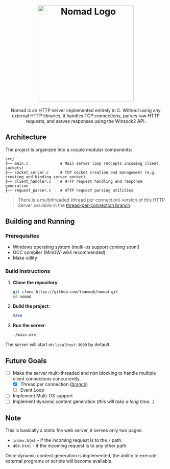 <div align="center">
  <h1>
    <img width="300" alt="Nomad Logo" src="https://github.com/user-attachments/assets/4754b671-1fd1-429a-b3ae-0285e048ed23" />
  </h1>

  <p>Nomad is an HTTP server implemented entirely in C. Without using any external HTTP libraries, it handles TCP connections, parses raw HTTP requests, and serves responses using the Winsock2 API.</p>
</div>

## Architecture

The project is organized into a couple modular components:

```
src/
├── main.c              # Main server loop (Accepts incoming client sockets)
├── socket_server.c     # TCP socket creation and management (e.g. creating and binding server socket)
├── client_handler.c    # HTTP request handling and response generation
├── request_parser.c    # HTTP request parsing utilities
```

> There is a multithreaded (thread per connection) version of this HTTP Server available in the [thread-per-connection branch](https://github.com/leanmak/nomad/tree/thread-per-connection).

## Building and Running

### Prerequisites

- Windows operating system (multi-os support coming soon!)
- GCC compiler (MinGW-w64 recommended)
- Make utility

### Build Instructions

1. **Clone the repository**:
   ```bash
   git clone https://github.com/leanmak/nomad.git
   cd nomad
   ```

2. **Build the project**:
   ```bash
   make
   ```

3. **Run the server**:
   ```bash
   ./main.exe
   ```

The server will start on `localhost:3000` by default.

## Future Goals
- [ ] Make the server multi-threaded and non blocking to handle multiple client connections concurrently.
  - [X] Thread per connection ([branch](https://github.com/leanmak/nomad/tree/thread-per-connection))
  - [ ] Event Loop
- [ ] Implement Multi-OS support
- [ ] Implement dynamic content generation (_this will take a long time..._)

## Note
This is basically a static file web server, it serves only two pages:
- ``index.html`` - if the incoming request is to the ``/`` path.
- ``404.html`` - if the incoming request is to any other path.<br>

<p>Once dynamic content generation is implemented, the ability to execute external programs or scripts will become available.</p>
